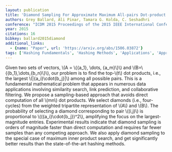 ```yaml
---
layout: publication
title: 'Diamond Sampling For Approximate Maximum All-pairs Dot-product (MAD) Search'
authors: Grey Ballard, Ali Pinar, Tamara G. Kolda, C. Seshadhri
conference: "ICDM 2015 Proceedings of the 2015 IEEE International Conference on Data Mining pp. 11-20 November 2015"
year: 2015
citations: 16
bibkey: ballard2015diamond
additional_links:
  - {name: "Paper", url: 'https://arxiv.org/abs/1506.03872'}
tags: ['Hashing Fundamentals', 'Hashing Methods', 'Applications', 'Approximate Nearest Neighbor Search']
---
```

Given two sets of vectors, \\(A = \\{\{a_1\}, \dots, \{a_m\}\\}\\) and
\\(B=\\{\{b_1\},\dots,\{b_n\}\\}\\), our problem is to find the top-\\(t\\) dot products,
i.e., the largest \\(|\{a_i\}\cdot\{b_j\}|\\) among all possible pairs. This is a
fundamental mathematical problem that appears in numerous data applications
involving similarity search, link prediction, and collaborative filtering. We
propose a sampling-based approach that avoids direct computation of all \\(mn\\)
dot products. We select diamonds (i.e., four-cycles) from the weighted
tripartite representation of \\(A\\) and \\(B\\). The probability of selecting a
diamond corresponding to pair \\((i,j)\\) is proportional to \\((\{a_i\}\cdot\{b_j\})^2\\),
amplifying the focus on the largest-magnitude entries. Experimental results
indicate that diamond sampling is orders of magnitude faster than direct
computation and requires far fewer samples than any competing approach. We also
apply diamond sampling to the special case of maximum inner product search, and
get significantly better results than the state-of-the-art hashing methods.

